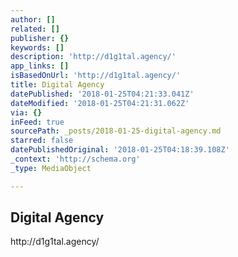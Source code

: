 ```yaml
---
author: []
related: []
publisher: {}
keywords: []
description: 'http://d1g1tal.agency/'
app_links: []
isBasedOnUrl: 'http://d1g1tal.agency/'
title: Digital Agency
datePublished: '2018-01-25T04:21:33.041Z'
dateModified: '2018-01-25T04:21:31.062Z'
via: {}
inFeed: true
sourcePath: _posts/2018-01-25-digital-agency.md
starred: false
datePublishedOriginal: '2018-01-25T04:18:39.108Z'
_context: 'http://schema.org'
_type: MediaObject

---
```

<article style=""><h1>Digital Agency</h1><p>http://d1g1tal.agency/</p></article>